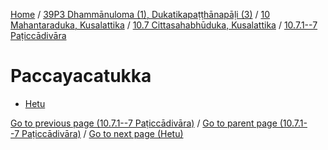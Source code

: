 
[Home](/) / [39P3 Dhammānuloma (1), Dukatikapaṭṭhānapāḷi (3)](../../...md) / [10 Mahantaraduka, Kusalattika](../...md) / [10.7 Cittasahabhūduka, Kusalattika](...md) / [10.7.1--7 Paṭiccādivāra](../39P3/10/10.7/10.7.1--7.md)

# Paccayacatukka

* [Hetu](Paccayacatukka/Hetu.md)

[Go to previous page (10.7.1--7 Paṭiccādivāra)](../39P3/10/10.7/10.7.1--7.md) / [Go to parent page (10.7.1--7 Paṭiccādivāra)](../39P3/10/10.7/10.7.1--7.md) / [Go to next page (Hetu)](Paccayacatukka/Hetu.md)


